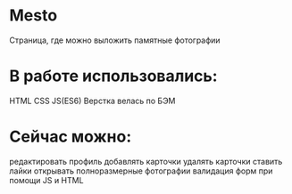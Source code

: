 # Mesto
Cтраница, где можно выложить памятные фотографии

# В работе использовались:
HTML
CSS
JS(ES6)
Верстка велась по БЭМ

# Сейчас можно:
редактировать профиль
добавлять карточки
удалять карточки
ставить лайки
открывать полноразмерные фотографии
валидация форм при помощи JS и HTML
